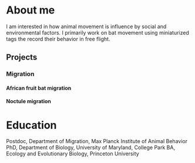 # About me
I am interested in how animal movement is influence by social and environmental factors. I primarily work on bat movement using miniaturized tags the record their behavior in free flight.

## Projects
### Migration
#### African fruit bat migration
#### Noctule migration

# Education
Postdoc, Department of Migration, Max Planck Institute of Animal Behavior
PhD, Department of Biology, University of Maryland, College Park
BA, Ecology and Evolutionary Biology, Princeton University
